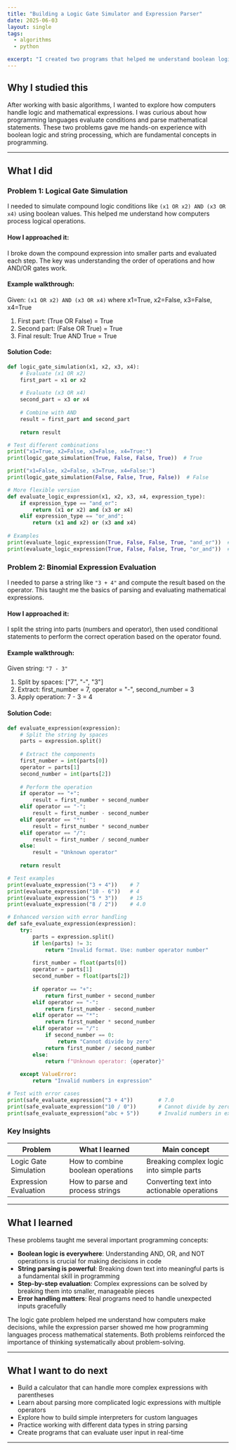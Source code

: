 ```yaml
---
title: "Building a Logic Gate Simulator and Expression Parser"  
date: 2025-06-03  
layout: single  
tags:  
  - algorithms  
  - python  

excerpt: "I created two programs that helped me understand boolean logic and string parsing: a logic gate simulator and a simple expression evaluator."  
---
```


## Why I studied this  

After working with basic algorithms, I wanted to explore how computers handle logic and mathematical expressions. I was curious about how programming languages evaluate conditions and parse mathematical statements. These two problems gave me hands-on experience with boolean logic and string processing, which are fundamental concepts in programming.  

---

## What I did  

### Problem 1: Logical Gate Simulation  

I needed to simulate compound logic conditions like `(x1 OR x2) AND (x3 OR x4)` using boolean values. This helped me understand how computers process logical operations.  

#### How I approached it:  
I broke down the compound expression into smaller parts and evaluated each step. The key was understanding the order of operations and how AND/OR gates work.  

#### Example walkthrough:  
Given: `(x1 OR x2) AND (x3 OR x4)` where x1=True, x2=False, x3=False, x4=True  
1. First part: (True OR False) = True  
2. Second part: (False OR True) = True  
3. Final result: True AND True = True  

#### Solution Code:  
```python
def logic_gate_simulation(x1, x2, x3, x4):  
    # Evaluate (x1 OR x2)  
    first_part = x1 or x2  
    
    # Evaluate (x3 OR x4)  
    second_part = x3 or x4  
    
    # Combine with AND  
    result = first_part and second_part  
    
    return result  

# Test different combinations  
print("x1=True, x2=False, x3=False, x4=True:")  
print(logic_gate_simulation(True, False, False, True))  # True  

print("x1=False, x2=False, x3=True, x4=False:")  
print(logic_gate_simulation(False, False, True, False))  # False  

# More flexible version  
def evaluate_logic_expression(x1, x2, x3, x4, expression_type):  
    if expression_type == "and_or":  
        return (x1 or x2) and (x3 or x4)  
    elif expression_type == "or_and":  
        return (x1 and x2) or (x3 and x4)  
    
# Examples  
print(evaluate_logic_expression(True, False, False, True, "and_or"))  # True  
print(evaluate_logic_expression(True, False, False, True, "or_and"))  # False  
```

### Problem 2: Binomial Expression Evaluation  

I needed to parse a string like `"3 + 4"` and compute the result based on the operator. This taught me the basics of parsing and evaluating mathematical expressions.  

#### How I approached it:  
I split the string into parts (numbers and operator), then used conditional statements to perform the correct operation based on the operator found.  

#### Example walkthrough:  
Given string: `"7 - 3"`  
1. Split by spaces: ["7", "-", "3"]  
2. Extract: first_number = 7, operator = "-", second_number = 3  
3. Apply operation: 7 - 3 = 4  

#### Solution Code:  
```python
def evaluate_expression(expression):  
    # Split the string by spaces  
    parts = expression.split()  
    
    # Extract the components  
    first_number = int(parts[0])  
    operator = parts[1]  
    second_number = int(parts[2])  
    
    # Perform the operation  
    if operator == "+":  
        result = first_number + second_number  
    elif operator == "-":  
        result = first_number - second_number  
    elif operator == "*":  
        result = first_number * second_number  
    elif operator == "/":  
        result = first_number / second_number  
    else:  
        result = "Unknown operator"  
    
    return result  

# Test examples  
print(evaluate_expression("3 + 4"))    # 7  
print(evaluate_expression("10 - 6"))   # 4  
print(evaluate_expression("5 * 3"))    # 15  
print(evaluate_expression("8 / 2"))    # 4.0  

# Enhanced version with error handling  
def safe_evaluate_expression(expression):  
    try:  
        parts = expression.split()  
        if len(parts) != 3:  
            return "Invalid format. Use: number operator number"  
        
        first_number = float(parts[0])  
        operator = parts[1]  
        second_number = float(parts[2])  
        
        if operator == "+":  
            return first_number + second_number  
        elif operator == "-":  
            return first_number - second_number  
        elif operator == "*":  
            return first_number * second_number  
        elif operator == "/":  
            if second_number == 0:  
                return "Cannot divide by zero"  
            return first_number / second_number  
        else:  
            return f"Unknown operator: {operator}"  
    
    except ValueError:  
        return "Invalid numbers in expression"  

# Test with error cases  
print(safe_evaluate_expression("3 + 4"))        # 7.0  
print(safe_evaluate_expression("10 / 0"))       # Cannot divide by zero  
print(safe_evaluate_expression("abc + 5"))      # Invalid numbers in expression  
```

### Key Insights  

| Problem | What I learned | Main concept |  
|---------|---------------|-------------|
| Logic Gate Simulation | How to combine boolean operations | Breaking complex logic into simple parts |  
| Expression Evaluation | How to parse and process strings | Converting text into actionable operations |  

---

## What I learned  

These problems taught me several important programming concepts:  

- **Boolean logic is everywhere**: Understanding AND, OR, and NOT operations is crucial for making decisions in code  
- **String parsing is powerful**: Breaking down text into meaningful parts is a fundamental skill in programming  
- **Step-by-step evaluation**: Complex expressions can be solved by breaking them into smaller, manageable pieces  
- **Error handling matters**: Real programs need to handle unexpected inputs gracefully  

The logic gate problem helped me understand how computers make decisions, while the expression parser showed me how programming languages process mathematical statements. Both problems reinforced the importance of thinking systematically about problem-solving.  

---

## What I want to do next  

- Build a calculator that can handle more complex expressions with parentheses  
- Learn about parsing more complicated logic expressions with multiple operators  
- Explore how to build simple interpreters for custom languages  
- Practice working with different data types in string parsing  
- Create programs that can evaluate user input in real-time  

---